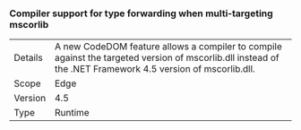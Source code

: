 ### Compiler support for type forwarding when multi-targeting mscorlib

|   |   |
|---|---|
|Details|A new CodeDOM feature allows a compiler to compile against the targeted version of mscorlib.dll instead of the .NET Framework 4.5 version of mscorlib.dll.|
|Scope|Edge|
|Version|4.5|
|Type|Runtime|

